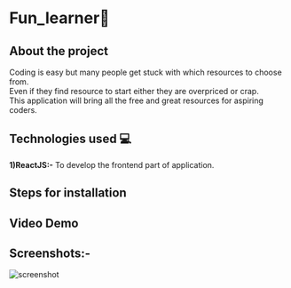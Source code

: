 # Fun_learner📖



## About the project
 Coding is easy but many people get stuck with which resources to choose from.<br/>
 Even if they find resource to start either they are overpriced or crap.<br/>
 This application will bring all the free and great resources for aspiring coders. 

## Technologies used 💻
**1)ReactJS:-** To develop the frontend part of application.

## Steps for installation


## Video Demo


## Screenshots:-

![screenshot](./my-app/public/unknown.png)






